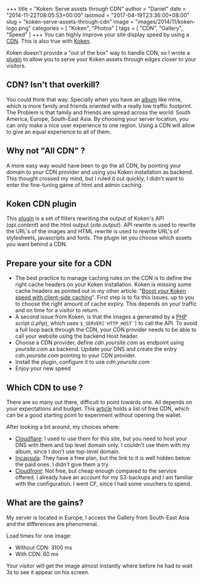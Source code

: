 +++
title = "Koken: Serve assets through CDN"
author = "Daniel"
date = "2014-11-22T08:05:53+00:00"
lastmod = "2017-04-19T23:36:00+08:00"
slug = "koken-serve-assets-through-cdn"
image = "images/2014/11/koken-logo.png"
categories = [
  "Koken",
  "Photos"
]
tags = [
  "CDN",
  "Gallery",
  "Speed"
]
+++
You can highly improve your site display speed by using a [CDN](http://en.wikipedia.org/wiki/Content_delivery_network). This is also true with [Koken](http://koken.me).

Koken doesn't provide a "out of the box" way to handle CDN, so I wrote a [plugin](https://github.com/DanielMuller/koken-plugin-cdn) to allow you to serve your Koken assets through edges closer to your visitors.

<!--more-->

## CDN? Isn't that overkill?

You could think that way. Specially when you have an [album](http://daniel.mesphotos.ch) like mine, which is more family and friends oriented with a really low traffic footprint. The Problem is that family and friends are spread across the world: South America, Europe, South-East Asia. By choosing your server location, you can only make a nice user experience to one region. Using a CDN will allow to give an equal experience to all of them.

## Why not "All CDN" ?

A more easy way would have been to go the all CDN, by pointing your domain to your CDN provider and using you Koken installation as backend. This thought crossed my mind, but I ruled it out quickly, I didn't want to enter the fine-tuning game of html and admin caching.

## Koken CDN plugin

This [plugin](https://github.com/DanielMuller/koken-plugin-cdn) is a set of filters rewriting the output of Koken's API (_api.content_) and the html output (_site.output_). API rewrite is used to rewrite the URL's of the images and HTML rewrite is used to rewrite URL's of stylesheets, javascripts and fonts. The plugin let you choose which assets you want behind a CDN.

## Prepare your site for a CDN

  * The best practice to manage caching rules on the CDN is to define the right cache headers on your Koken installation. Koken is missing some cache headers as pointed out in my other article: "[Boost your Koken speed with client-side caching](/2014/11/boost-your-koken-speed-with-client-side-caching/)". First step is to fix this issues. up to you to choose the right amount of cache expiry. This depends on your traffic and on time for a visitor to return.
  * A second issue from Koken, is that the images a generated by a [PHP](http://www.php.net) script (_i.php_), which uses `$_SERVER['HTTP_HOST']` to call the API. To avoid a full loop back through the CDN, your CDN provider needs to be able to call your website using the backend Host header.
  * Choose a CDN provider, define _cdn.yoursite.com_ as endpoint using _yoursite.com_ as backend. Update your DNS and create the entry _cdn.yoursite.com_ pointing to your CDN provider.
  * Install the plugin, configure it to use _cdn.yoursite.com_
  * Enjoy your new speed

## Which CDN to use ?

There are so many out there, difficult to point towards one. All depends on your expectations and budget. This [article](http://www.wpexplorer.com/free-cdn-services-for-wordpress/) holds a list of free CDN, which can be a good starting point to experiment without opening the wallet.

After looking a bit around, my choices where:

  * [Cloudflare](http://cloudflare.net): I used to use them for this site, but you need to host your DNS with them and top level domain only. I couldn't use them with my album, since I don't use top-level domain.
  * [Incapsula](http://www.incapsula.com/): They have a free plan, but the link to it is well hidden below the paid ones. I didn't give them a try
  * [Cloudfront](http://aws.amazon.com/cloudfront/): Not free, but cheap enough compared to the service offered. I already have an account for my S3-backups and I am familiar with the configuration. I went CF, since I had some vouchers to spend.

## What are the gains?

My server is located in Europe, I access the Gallery from South-East Asia and the differences are phenomenal.

Load times for one image:

  * Without CDN: 3100 ms
  * With CDN: 60 ms

Your visitor will get the image almost instantly where before he had to wait 3s to see it appear on his screen.
